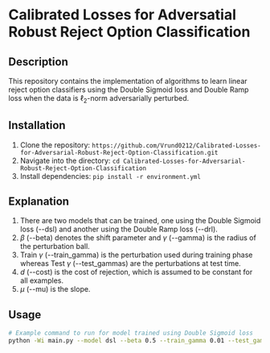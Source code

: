 # Calibrated Losses for Adversatial Robust Reject Option Classification

## Description
This repository contains the implementation of algorithms to learn linear reject option classifiers using the Double Sigmoid loss and Double Ramp loss when the data is $\ell_{2}$-norm adversarially perturbed.

## Installation
1. Clone the repository: `https://github.com/Vrund0212/Calibrated-Losses-for-Adversarial-Robust-Reject-Option-Classification.git`
2. Navigate into the directory: `cd Calibrated-Losses-for-Adversarial-Robust-Reject-Option-Classification`
3. Install dependencies: `pip install -r environment.yml`

## Explanation 
1. There are two models that can be trained, one using the Double Sigmoid loss (--dsl) and another using the Double Ramp loss (--drl).
2. $\beta$ (--beta) denotes the shift parameter and $\gamma$ (--gamma) is the radius of the perturbation ball.
3. Train $\gamma$ (--train_gamma) is the perturbation used during training phase whereas Test $\gamma$ (--test_gammas) are the perturbations at test time.
4. $d$ (--cost) is the cost of rejection, which is assumed to be constant for all examples.
5. $\mu$ (--mu) is the slope.

## Usage
```bash
# Example command to run for model trained using Double Sigmoid loss
python -Wi main.py --model dsl --beta 0.5 --train_gamma 0.01 --test_gammas 0 0.01 0.1 --cost 0.2 --mu 1.2 --tqdm
